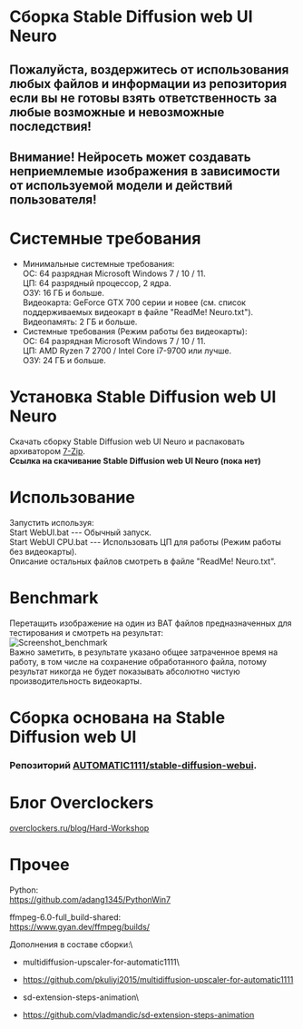 # Сборка Stable Diffusion web UI Neuro
## Пожалуйста, воздержитесь от использования любых файлов и информации из репозитория если вы не готовы взять ответственность за любые возможные и невозможные последствия!
## Внимание! Нейросеть может создавать неприемлемые изображения в зависимости от используемой модели и действий пользователя!
# Системные требования
- Минимальные системные требования:\
	ОС: 64 разрядная Microsoft Windows 7 / 10 / 11.\
	ЦП: 64 разрядный процессор, 2 ядра.\
	ОЗУ: 16 ГБ и больше.\
	Видеокарта: GeForce GTX 700 серии и новее (см. список поддерживаемых видеокарт в файле "ReadMe! Neuro.txt").\
	Видеопамять: 2 ГБ и больше.
- Системные требования (Режим работы без видеокарты):\
	ОС: 64 разрядная Microsoft Windows 7 / 10 / 11.\
	ЦП: AMD Ryzen 7 2700 / Intel Core i7-9700 или лучше.\
	ОЗУ: 24 ГБ и больше.
# Установка Stable Diffusion web UI Neuro
Скачать сборку Stable Diffusion web UI Neuro и распаковать архиватором [7-Zip](https://7-zip.org/).\
**Ссылка на скачивание Stable Diffusion web UI Neuro (пока нет)**
# Использование
Запустить используя:\
Start WebUI.bat --- Обычный запуск.\
Start WebUI CPU.bat --- Использовать ЦП для работы (Режим работы без видеокарты).\
Описание остальных файлов смотреть в файле "ReadMe! Neuro.txt".
# Benchmark
Перетащить изображение на один из BAT файлов предназначенных для тестирования и смотреть на результат:\
![Screenshot_benchmark](https://user-images.githubusercontent.com/19572158/230573731-509b2538-6578-4bdf-a4d4-7a03707c3f90.jpg)\
Важно заметить, в результате указано общее затраченное время на работу, в том числе на сохранение обработанного файла, потому результат никогда не будет показывать абсолютно чистую производительность видеокарты.
# Сборка основана на Stable Diffusion web UI
### Репозиторий [AUTOMATIC1111/stable-diffusion-webui](https://github.com/AUTOMATIC1111/stable-diffusion-webui).
# Блог Overclockers
[overclockers.ru/blog/Hard-Workshop](https://overclockers.ru/blog/Hard-Workshop)
# Прочее
Python:\
https://github.com/adang1345/PythonWin7

ffmpeg-6.0-full_build-shared:\
https://www.gyan.dev/ffmpeg/builds/

Дополнения в составе сборки:\
- multidiffusion-upscaler-for-automatic1111\
- https://github.com/pkuliyi2015/multidiffusion-upscaler-for-automatic1111

- sd-extension-steps-animation\
- https://github.com/vladmandic/sd-extension-steps-animation
